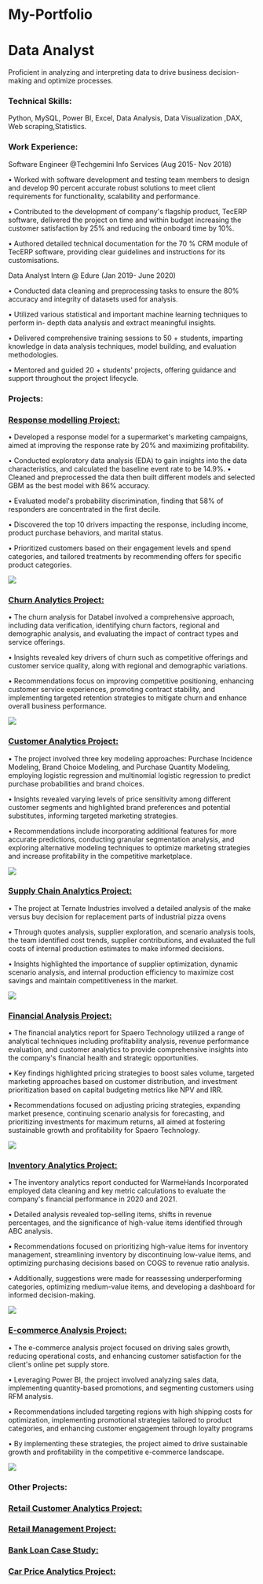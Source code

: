 # My-Portfolio
# Data Analyst
Proficient in analyzing and interpreting data to drive business decision-making and optimize processes.

### Technical Skills:
Python, MySQL, Power BI, Excel, Data Analysis, Data Visualization ,DAX, Web scraping,Statistics.

### Work Experience:
Software Engineer @Techgemini Info Services (Aug 2015- Nov 2018)

• Worked with software development and testing team members to design and develop 90 percent accurate robust solutions to meet client requirements for functionality, scalability and performance.

• Contributed to the development of company's flagship product, TecERP
software, delivered the project on time and within budget increasing the customer satisfaction by 25% and reducing the onboard time by 10%.

• Authored detailed technical documentation for the 70 % CRM module of TecERP software, providing clear guidelines and instructions for its customisations.

Data Analyst Intern @ Edure (Jan 2019- June 2020)

• Conducted data cleaning and preprocessing tasks to ensure the 80% accuracy and integrity of datasets used for analysis.

• Utilized various statistical and  important machine learning techniques to perform in- depth data analysis and extract meaningful insights.

• Delivered comprehensive training sessions to 50 + students, imparting knowledge
in data analysis techniques, model building, and evaluation methodologies.

• Mentored and guided 20 + students' projects, offering guidance and support throughout the project lifecycle.

### Projects:

### [Response modelling Project:](https://github.com/RajeshShankar23/Response-Modelling-Project)

• Developed a response model for a supermarket's marketing campaigns, aimed at improving the
response rate by 20% and maximizing profitability.

• Conducted exploratory data analysis (EDA) to gain insights into the data characteristics, and calculated the baseline event rate to be 14.9%.
• Cleaned and preprocessed the data then built
different models and selected GBM as the best model with 86% accuracy.

• Evaluated model's probability discrimination, finding that 58% of responders are concentrated in the first decile.

• Discovered the top 10 drivers impacting the
response, including income, product purchase behaviors, and marital status.

• Prioritized customers based on their engagement levels and spend categories, and tailored treatments by recommending offers for specific product categories.

![](images/response.png)


### [Churn Analytics Project:](https://github.com/RajeshShankar23/Churn-Analysis)

• The churn analysis for Databel involved a comprehensive approach, including data verification, identifying churn factors, regional and demographic analysis, and evaluating the impact of contract types and service offerings.

• Insights revealed key drivers of churn such as competitive offerings and customer service quality, along with regional and demographic variations.

• Recommendations focus on improving competitive positioning, enhancing customer service experiences, promoting contract stability, and implementing targeted retention strategies to mitigate churn and enhance overall business performance.

![](images/churn.PNG)

### [Customer Analytics Project:](https://github.com/RajeshShankar23/Customer-Analytics)

• The project involved three key modeling approaches: Purchase Incidence Modeling, Brand Choice Modeling, and Purchase Quantity Modeling, employing logistic regression and multinomial logistic regression to predict purchase probabilities and brand choices.

• Insights revealed varying levels of price sensitivity among different customer segments and highlighted brand preferences and potential substitutes, informing targeted marketing strategies.

• Recommendations include incorporating additional features for more accurate predictions, conducting granular segmentation analysis, and exploring alternative modeling techniques to optimize marketing strategies and increase profitability in the competitive marketplace.

![](images/elasticity.png)

### [Supply Chain Analytics Project:](https://github.com/RajeshShankar23/Supply-Chain-Analytics)

• The project at Ternate Industries involved a detailed analysis of the make versus buy decision for replacement parts of industrial pizza ovens

• Through quotes analysis, supplier exploration, and scenario analysis tools, the team identified cost trends, supplier contributions, and evaluated the full costs of internal production estimates to make informed decisions.

• Insights highlighted the importance of supplier optimization, dynamic scenario analysis, and internal production efficiency to maximize cost savings and maintain competitiveness in the market.

![](images/makevsbuy.png)

### [Financial Analysis Project:](https://github.com/RajeshShankar23/Financial-Analysis)

• The financial analytics report for Spaero Technology utilized a range of analytical techniques including profitability analysis, revenue performance evaluation, and customer analytics to provide comprehensive insights into the company's financial health and strategic opportunities. 

• Key findings highlighted pricing strategies to boost sales volume, targeted marketing approaches based on customer distribution, and investment prioritization based on capital budgeting metrics like NPV and IRR. 

• Recommendations focused on adjusting pricing strategies, expanding market presence, continuing scenario analysis for forecasting, and prioritizing investments for maximum returns, all aimed at fostering sustainable growth and profitability for Spaero Technology.

![](images/npv.png)

### [Inventory Analytics Project:](https://github.com/RajeshShankar23/Inventory-Analysis)

• The inventory analytics report conducted for WarmeHands Incorporated employed data cleaning and key metric calculations to evaluate the company's financial performance in 2020 and 2021. 

• Detailed analysis revealed top-selling items, shifts in revenue percentages, and the significance of high-value items identified through ABC analysis. 

• Recommendations focused on prioritizing high-value items for inventory management, streamlining inventory by discontinuing low-value items, and optimizing purchasing decisions based on COGS to revenue ratio analysis. 

• Additionally, suggestions were made for reassessing underperforming categories, optimizing medium-value items, and developing a dashboard for informed decision-making.

![](images/abcclass.png)

### [E-commerce Analysis Project:](https://github.com/RajeshShankar23/E-Commerce-Analysis-in-PowerBI)

• The e-commerce analysis project focused on driving sales growth, reducing operational costs, and enhancing customer satisfaction for the client's online pet supply store.

• Leveraging Power BI, the project involved analyzing sales data, implementing quantity-based promotions, and segmenting customers using RFM analysis.

• Recommendations included targeting regions with high shipping costs for optimization, implementing promotional strategies tailored to product categories, and enhancing customer engagement through loyalty programs

• By implementing these strategies, the project aimed to drive sustainable growth and profitability in the competitive e-commerce landscape.

![](images/shippingmetrics.png)


### Other Projects:

### [Retail Customer Analytics Project:](https://github.com/RajeshShankar23/Retail-Customer-Analytics)

### [Retail Management Project:](https://github.com/RajeshShankar23/Retail-Management)

### [Bank Loan Case Study:](https://github.com/RajeshShankar23/Bank-Loan-Case-Study)

### [Car Price Analytics Project:](https://github.com/RajeshShankar23/Car-Price-Analytics)










